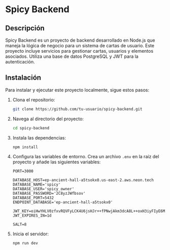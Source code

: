 # Spicy Backend

## Descripción

Spicy Backend es un proyecto de backend desarrollado en Node.js que maneja la lógica de negocio para un sistema de cartas de usuario. Este proyecto incluye servicios para gestionar cartas, usuarios y elementos asociados. Utiliza una base de datos PostgreSQL y JWT para la autenticación.

## Instalación

Para instalar y ejecutar este proyecto localmente, sigue estos pasos:

1. Clona el repositorio:
    ```sh
    git clone https://github.com/tu-usuario/spicy-backend.git
    ```

2. Navega al directorio del proyecto:
    ```sh
    cd spicy-backend
    ```

3. Instala las dependencias:
    ```sh
    npm install
    ```

4. Configura las variables de entorno. Crea un archivo `.env` en la raíz del proyecto y añade las siguientes variables:
    ```properties
    PORT=3000

    DATABASE_HOST=ep-ancient-hall-a5tsokx0.us-east-2.aws.neon.tech
    DATABASE_NAME='spicy'
    DATABASE_USER='spicy_owner'
    DATABASE_PASSWORD='2C8yzJWfbsov'
    DATABASE_PORT=5432
    ENDPOINT_DATABASE='ep-ancient-hall-a5tsokx0'

    JWT_KEY=oiHwYHLV0zfxvRQVFyLCK4U6jsHJr++fPNwjAkm3dcA8L++oxH3iyFIyE6MIHcAgEBBEIwdlOtzbTsAqybXA1P9YFKCOhgYkDgYYABAEIY0NQdJswhOJ1jG1d5YXhpPyLtEwd4EEAvSwT/Ju/u760qsz5UbAnq6rWYrOtWjMUONxVp1lQfBBpWrYty0DAugB07eMmjx9ngHDMOtPl/M2WdO/Jl0wA2VpWfW7UFxARM+kfxGY3nQrLNE9p7m195e8FCPZYWlzbveHGmtRFOahzu7sSMzc77NxCI/ZW8gNFA==
    JWT_EXPIRES_IN=1d

    SALT=8
    ```

5. Inicia el servidor:
    ```sh
    npm run dev
    ```
